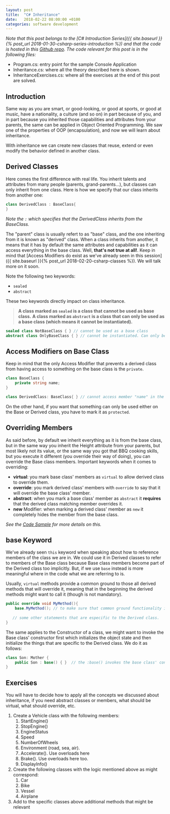 ```yaml
---
layout: post
title:  "C# Inheritance"
date:   2018-02-22 08:00:00 +0100
categories: software development
---
```

*Note that this post belongs to the [C# Introduction Series]({{ site.baseurl }}{% post_url 2018-01-30-csharp-series-introduction %}) and that the code is hosted in this [Github repo](https://github.com/nereolopez/csharp-intro).
The code relevant for this post is in the following files:*
- Program.cs: entry point for the sample Console Application
- Inheritance.cs: where all the theory described here is shown.
- InheritanceExercises.cs: where all the exercises at the end of this post are solved.

## Introduction
Same way as you are smart, or good-looking, or good at sports, or good at music, have a nationality, a culture (and so on) in part because of you, and in part because you inherited those capabilities and attributes from your parents, the same can be applied in Object Oriented Programming. We saw one of the properties of OOP (encapsulation), and now we will learn about inheritance.

With inheritance we can create new classes that reuse, extend or even modify the behavior defined in another class.

## Derived Classes
Here comes the first difference with real life. You inherit talents and attributes from many people (parents, grand-parents...), but classes can only inherit from one class.  Here is how we specify that our class inherits from another one:

```csharp 
class DerivedClass : BaseClass{
}
```
*Note the `:` which specifies that the DerivedClass inherits from the BaseClass.*

The "parent" class is usually refert to as "base" class, and the one inheriting from it is known as "derived" class. When a class inherits from another, it means that it has by default the same attributes and capabilities as it can access everything in the base class. Well, **that's not true at all!**. Keep in mind that [Access Modifiers do exist as we've already seen in this session]({{ site.baseurl }}{% post_url 2018-02-20-csharp-classes %}). We will talk more on it soon.

Note the following two keywords:
- `sealed`
- `abstract`

These two keywords directly impact on class inheritance. 
>**A class marked as `sealed` is a class that cannot be used as  base class.** 
>**A class marked as `abstract` is a class that can only be used as a base class (which means it cannot be instantiated).**

```csharp
sealed class NotBaseClass { } // cannot be used as a base class
abstract class OnlyBaseClass { } // cannot be instantiated. Can only be used as base class
```

## Access Modifiers on Base Class
Keep in mind that the only Access Modifier that prevents a derived class from having access to something on the base class is the `private`.

```csharp
class BaseClass { 
    private string name;
}

class DerivedClass: BaseClass{ } // cannot access member "name" in the base class.
```
On the other hand, if you want that something can only be used either on the Base or Derived class, you have to mark it as `protected`.

## Overriding Members
As said before, by default we inherit everything as it is from the base class, but in the same way you inherit the Height attribute from your parents, but most likely not its value, or the same way you got that BBQ cooking skills, but you execute it different (you override their way of doing), you can override the Base class members. Important keywords when it comes to overriding:

- **virtual**: you mark base class' members as `virtual` to allow derived class to override them.
- **override**: you mark derived class' members with `override` to say that it will override the base class' member.
- **abstract**: when you mark a base class' member as `abstract` it **requires** that the derived class matching member overrides it.
- **new** Modifier: when marking a derived class' member as `new` it completely hides the member from the base class.

*See the [Code Sample](https://github.com/nereolopez/csharp-intro/blob/master/CsIntro/Inheritance.cs) for more details on this.*

## base Keyword
We've already seen `this` keyword when speaking about how to reference members of the class we are in. We could use it in Derived classes to refer to members of the Base class because Base class members become part of the Derived class too implicitly. But, if we use `base` instead is more meaningful where in the code what we are referring to is.

Usually, `virtual` methods provide a common ground to those all derived methods that will override it, meaning that in the beginning the derived methods might want to call it (though is not mandatory). 

```csharp
public override void MyMethod(){
    base.MyMethod(); // to make sure that common ground functionality is done on the base class
   
   // some other statements that are especific to the Derived class.
}
```

The same applies to the Constructor of a class, we might want to invoke the Base class' constructor first which initializes the object state and then initialize the things that are specific to the Derived class. We do it as follows:

```csharp
class Son: Mother {
    public Son : base() { }  // the :base() invokes the base class' constructor
}
```

## Exercises
You will have to decide how to apply all the concepts we discussed about inheritance, if you need abstract classes or members, what should be virtual, what should override, etc.

1. Create a Vehicle class with the following members:
    1. StartEngine()
    2. StopEngine()
    3. EngineStatus
    4. Speed
    5. NumberOfWheels
    6. Environment (road, sea, air).
    7. Accelerate(). Use overloads here
    8. Brake(). Use overloads here too.
    9. DisplayInfo()
2. Create the following classes with the logic mentioned above as might correspond:
    1. Car
    2. Bike
    3. Vessel
    4. Airplane
3. Add to the specific classes above additional methods that might be relevant